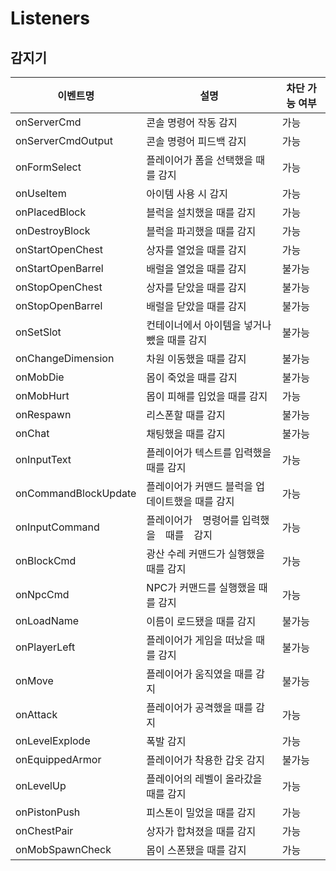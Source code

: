 # Listeners
## 감지기

이벤트명 | 설명 | 차단 가능 여부
-|-|-
onServerCmd | 콘솔 명령어 작동 감지 | 가능
onServerCmdOutput | 콘솔 명령어 피드백 감지 | 가능
onFormSelect | 플레이어가 폼을 선택했을 때를 감지 | 가능
onUseItem | 아이템 사용 시 감지 | 가능
onPlacedBlock | 블럭을 설치했을 때를 감지 | 가능
onDestroyBlock | 블럭을 파괴했을 때를 감지 | 가능
onStartOpenChest | 상자를 열었을 때를 감지 | 가능
onStartOpenBarrel | 배럴을 열었을 때를 감지 | 불가능
onStopOpenChest | 상자를 닫았을 때를 감지 | 불가능
onStopOpenBarrel | 배럴을 닫았을 때를 감지 | 불가능
onSetSlot | 컨테이너에서 아이템을 넣거나 뺐을 때를 감지 | 불가능
onChangeDimension | 차원 이동했을 때를 감지 | 불가능
onMobDie | 몹이 죽었을 때를 감지 | 불가능
onMobHurt | 몹이 피해를 입었을 때를 감지 | 가능
onRespawn | 리스폰할 때를 감지 | 불가능
onChat | 채팅했을 때를 감지 | 불가능
onInputText | 플레이어가 텍스트를 입력했을 때를 감지 | 가능
onCommandBlockUpdate | 플레이어가 커맨드 블럭을 업데이트했을 때를 감지 | 가능
onInputCommand | 플레이어가　명령어를 입력했을　때를　감지 | 가능
onBlockCmd | 광산 수레 커맨드가 실행했을 때를 감지 | 가능
onNpcCmd | NPC가 커맨드를 실행했을 때를 감지 | 가능
onLoadName |  이름이 로드됐을 때를 감지 | 불가능
onPlayerLeft | 플레이어가 게임을 떠났을 때를 감지 | 불가능
onMove | 플레이어가 움직였을 때를 감지 | 불가능
onAttack | 플레이어가 공격했을 때를 감지 | 가능
onLevelExplode | 폭발 감지 | 가능
onEquippedArmor | 플레이어가 착용한 갑옷 감지 | 불가능
onLevelUp | 플레이어의 레벨이 올라갔을 때를 감지 | 가능
onPistonPush | 피스톤이 밀었을 때를 감지 | 가능
onChestPair | 상자가 합쳐졌을 때를 감지 | 가능
onMobSpawnCheck | 몹이 스폰됐을 때를 감지 | 가능